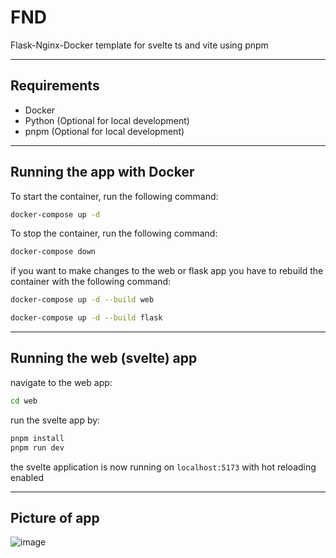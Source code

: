 # FND
Flask-Nginx-Docker template for svelte ts and vite using pnpm

---
## Requirements
- Docker
- Python (Optional for local development)
- pnpm (Optional for local development)

---
## Running the app with Docker 
To start the container, run the following command:

```bash
docker-compose up -d
```

To stop the container, run the following command:

```bash
docker-compose down
```

if you want to make changes to the web or flask app you have to rebuild the container with the following command:

```bash
docker-compose up -d --build web
```
```bash
docker-compose up -d --build flask
```
---
## Running the web (svelte) app
navigate to the web app:

```bash
cd web
```

run the svelte app by:

```bash
pnpm install
pnpm run dev
```

the svelte application is now running on `localhost:5173` with hot reloading enabled

---
## Picture of app
![image](https://github.com/karlusrex/FND/assets/90254802/af0facc4-2e31-4797-80b8-2bc1c6a28f76)

